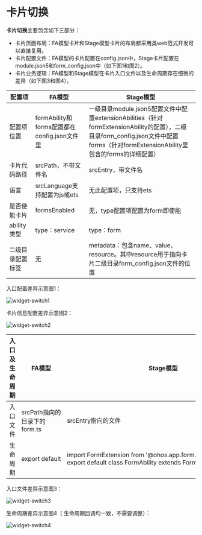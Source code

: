 # 卡片切换


**卡片切换**主要包含如下三部分：


- 卡片页面布局：FA模型卡片和Stage模型卡片的布局都采用类web范式开发可以直接复用。
- 卡片配置文件：FA模型的卡片配置在config.json中，Stage卡片配置在module.json5和form_config.json中（如下图1和图2）。
- 卡片业务逻辑：FA模型和Stage模型在卡片入口文件以及生命周期存在细微的差异（如下图3和图4）。

| 配置项           | FA模型                                      | Stage模型                                                    |
| ---------------- | ------------------------------------------- | ------------------------------------------------------------ |
| 配置项位置       | formAbility和forms配置都在config.json文件里 | 一级目录module.json5配置文件中配置extensionAbilities（针对formExtensionAbility的配置），二级目录form_config.json文件中配置forms（针对formExtensionAbility里包含的forms的详细配置） |
| 卡片代码路径     | srcPath，不带文件名                         | srcEntry，带文件名                                           |
| 语言             | srcLanguage支持配置为js或ets                | 无此配置项，只支持ets                                        |
| 是否使能卡片     | formsEnabled                                | 无，type配置项配置为form即使能                               |
| ability类型      | type：service                               | type：form                                                   |
| 二级目录配置标签 | 无                                          | metadata：包含name、value、resource。其中resource用于指向卡片二级目录form_config.json文件的位置 |


入口配置差异示意图1：


![widget-switch1](../form/figures/widget-switch1.png)


卡片信息配置差异示意图2：


![widget-switch2](../form/figures/widget-switch2.png)


| 入口及生命周期 | FA模型 | Stage模型 |
| -------- | -------- | -------- |
| 入口文件 | srcPath指向的目录下的form.ts | srcEntry指向的文件 |
| 生命周期 | export&nbsp;default | import&nbsp;FormExtension&nbsp;from&nbsp;'\@ohos.app.form.FormExtensionAbility';<br/>export&nbsp;default&nbsp;class&nbsp;FormAbility&nbsp;extends&nbsp;FormExtension |


入口文件差异示意图3：


![widget-switch3](../form/figures/widget-switch3.png)


生命周期差异示意图4（ 生命周期回调均一致，不需要调整）：


![widget-switch4](../form/figures/widget-switch4.png)
